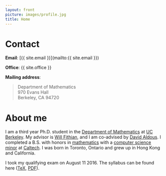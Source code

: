 ```yaml
---
layout: front
picture: images/profile.jpg
title: Home
---
```

# Contact

**Email**: [{{ site.email }}](mailto:{{ site.email }})

**Office**: {{ site.office }}

**Mailing address**:
> Department of Mathematics  
> 970 Evans Hall  
> Berkeley, CA 94720

# About me

I am a third year Ph.D. student in the [Department of Mathematics](http://math.berkeley.edu) at [UC Berkeley](http://www.berkeley.edu). My advisor is [Will Fithian](http://www.stat.berkeley.edu/~wfithian/index.html), and I am co-advised by [David Aldous](http://www.stat.berkeley.edu/~aldous/). I completed a B.S. with honors in [mathematics](http://pma.caltech.edu/content/math) with a [computer science minor](http://www.cms.caltech.edu) at [Caltech](http://www.caltech.edu). I was born in Toronto, Ontario and grew up in Hong Kong and California.

I took my qualifying exam on August 11 2016. The syllabus can be found here ([TeX](files/QualSyllabus.tex), [PDF](files/QualSyllabus.pdf)).